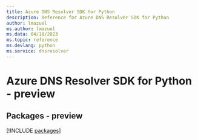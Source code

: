 ```yaml
---
title: Azure DNS Resolver SDK for Python
description: Reference for Azure DNS Resolver SDK for Python
author: lmazuel
ms.author: lmazuel
ms.data: 04/18/2023
ms.topic: reference
ms.devlang: python
ms.service: dnsresolver
---
```

# Azure DNS Resolver SDK for Python - preview
## Packages - preview
[!INCLUDE [packages](dns-resolver-index.md)]